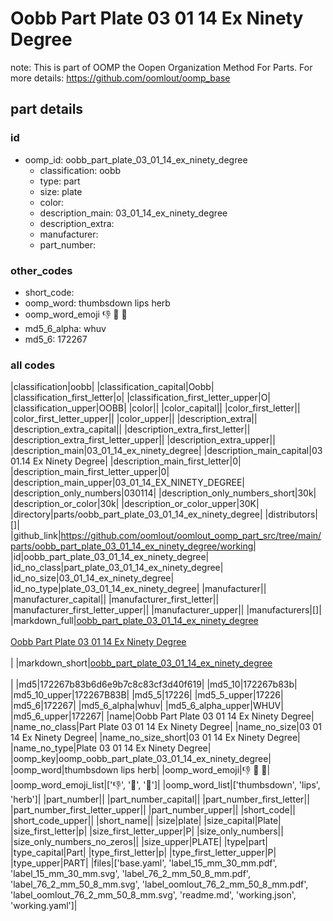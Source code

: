 # Oobb Part Plate 03 01 14 Ex Ninety Degree  

note: This is part of OOMP the Oopen Organization Method For Parts. For more details: https://github.com/oomlout/oomp_base

##  part details





### id
* oomp_id: oobb_part_plate_03_01_14_ex_ninety_degree
  * classification: oobb
  * type: part
  * size: plate
  * color: 
  * description_main: 03_01_14_ex_ninety_degree
  * description_extra: 
  * manufacturer: 
  * part_number: 

### other_codes
* short_code: 
* oomp_word: thumbsdown lips herb
* oomp_word_emoji :thumbsdown: :lips: :herb:
* md5_6_alpha: whuv
* md5_6: 172267

### all codes 
|classification|oobb|
|classification_capital|Oobb|
|classification_first_letter|o|
|classification_first_letter_upper|O|
|classification_upper|OOBB|
|color||
|color_capital||
|color_first_letter||
|color_first_letter_upper||
|color_upper||
|description_extra||
|description_extra_capital||
|description_extra_first_letter||
|description_extra_first_letter_upper||
|description_extra_upper||
|description_main|03_01_14_ex_ninety_degree|
|description_main_capital|03 01.14 Ex Ninety Degree|
|description_main_first_letter|0|
|description_main_first_letter_upper|0|
|description_main_upper|03_01_14_EX_NINETY_DEGREE|
|description_only_numbers|030114|
|description_only_numbers_short|30k|
|description_or_color|30k|
|description_or_color_upper|30K|
|directory|parts/oobb_part_plate_03_01_14_ex_ninety_degree|
|distributors|[]|
|github_link|https://github.com/oomlout/oomlout_oomp_part_src/tree/main/parts/oobb_part_plate_03_01_14_ex_ninety_degree/working|
|id|oobb_part_plate_03_01_14_ex_ninety_degree|
|id_no_class|part_plate_03_01_14_ex_ninety_degree|
|id_no_size|03_01_14_ex_ninety_degree|
|id_no_type|plate_03_01_14_ex_ninety_degree|
|manufacturer||
|manufacturer_capital||
|manufacturer_first_letter||
|manufacturer_first_letter_upper||
|manufacturer_upper||
|manufacturers|[]|
|markdown_full|[oobb_part_plate_03_01_14_ex_ninety_degree](https://github.com/oomlout/oomlout_oomp_part_src/tree/main/parts/oobb_part_plate_03_01_14_ex_ninety_degree/working)<br>[](https://github.com/oomlout/oomlout_oomp_part_src/tree/main/parts/oobb_part_plate_03_01_14_ex_ninety_degree/working)<br>[Oobb Part Plate 03 01 14 Ex Ninety Degree](https://github.com/oomlout/oomlout_oomp_part_src/tree/main/parts/oobb_part_plate_03_01_14_ex_ninety_degree/working)<br><br>|
|markdown_short|[oobb_part_plate_03_01_14_ex_ninety_degree](https://github.com/oomlout/oomlout_oomp_part_src/tree/main/parts/oobb_part_plate_03_01_14_ex_ninety_degree/working)<br><br>|
|md5|172267b83b6d6e9b7c8c83cf3d40f619|
|md5_10|172267b83b|
|md5_10_upper|172267B83B|
|md5_5|17226|
|md5_5_upper|17226|
|md5_6|172267|
|md5_6_alpha|whuv|
|md5_6_alpha_upper|WHUV|
|md5_6_upper|172267|
|name|Oobb Part Plate 03 01 14 Ex Ninety Degree|
|name_no_class|Part Plate 03 01 14 Ex Ninety Degree|
|name_no_size|03 01 14 Ex Ninety Degree|
|name_no_size_short|03 01 14 Ex Ninety Degree|
|name_no_type|Plate 03 01 14 Ex Ninety Degree|
|oomp_key|oomp_oobb_part_plate_03_01_14_ex_ninety_degree|
|oomp_word|thumbsdown lips herb|
|oomp_word_emoji|:thumbsdown: :lips: :herb:|
|oomp_word_emoji_list|[':thumbsdown:', ':lips:', ':herb:']|
|oomp_word_list|['thumbsdown', 'lips', 'herb']|
|part_number||
|part_number_capital||
|part_number_first_letter||
|part_number_first_letter_upper||
|part_number_upper||
|short_code||
|short_code_upper||
|short_name||
|size|plate|
|size_capital|Plate|
|size_first_letter|p|
|size_first_letter_upper|P|
|size_only_numbers||
|size_only_numbers_no_zeros||
|size_upper|PLATE|
|type|part|
|type_capital|Part|
|type_first_letter|p|
|type_first_letter_upper|P|
|type_upper|PART|
|files|['base.yaml', 'label_15_mm_30_mm.pdf', 'label_15_mm_30_mm.svg', 'label_76_2_mm_50_8_mm.pdf', 'label_76_2_mm_50_8_mm.svg', 'label_oomlout_76_2_mm_50_8_mm.pdf', 'label_oomlout_76_2_mm_50_8_mm.svg', 'readme.md', 'working.json', 'working.yaml']|
